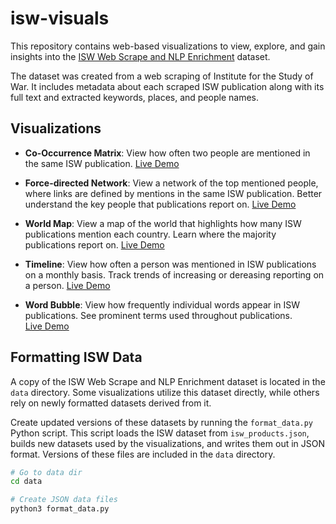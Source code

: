 # isw-visuals
This repository contains web-based visualizations to view, explore, and gain insights into the [ISW Web Scrape and NLP Enrichment](https://www.kaggle.com/connerbrew2/isw-web-scrape-and-nlp-enrichment) dataset. 

The dataset was created from a web scraping of Institute for the Study of War. It includes metadata about each scraped ISW publication along with its full text and extracted keywords, places, and people names. 

## Visualizations
- **Co-Occurrence Matrix**: View how often two people are mentioned in the same ISW publication.
[Live Demo](https://rhammell.github.io/isw-visuals/co-occurrence.html)

- **Force-directed Network**: View a network of the top mentioned people, where links are defined by mentions in the same ISW publication. Better understand the key people that publications report on.
[Live Demo](https://rhammell.github.io/isw-visuals/force-directed.html)

- **World Map**: View a map of the world that highlights how many ISW publications mention each country. Learn where the majority publications report on.
[Live Demo](https://rhammell.github.io/isw-visuals/world-map.html)

- **Timeline**: View how often a person was mentioned in ISW publications on a monthly basis. Track trends of increasing or dereasing reporting on a person.
[Live Demo](https://rhammell.github.io/isw-visuals/timeline.html)

- **Word Bubble**: View how frequently individual words appear in ISW publications. See prominent terms used throughout publications.  
[Live Demo](https://rhammell.github.io/isw-visuals/word-bubble.html)

## Formatting ISW Data
A copy of the ISW Web Scrape and NLP Enrichment dataset is located in the `data` directory. Some visualizations utilize this dataset directly, while others rely on newly formatted datasets derived from it.

Create updated versions of these datasets by running the `format_data.py` Python script. This script loads the ISW dataset from `isw_products.json`, builds new datasets used by the visualizations, and writes them out in JSON format. Versions of these files are included in the `data` directory. 
```bash
# Go to data dir
cd data

# Create JSON data files
python3 format_data.py
```